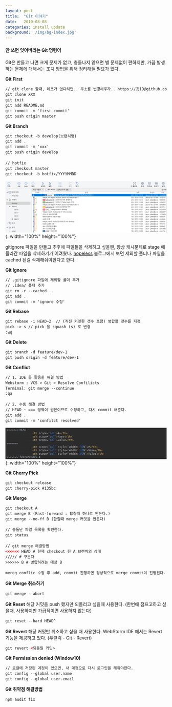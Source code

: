 ```yaml
---
layout: post
title:  "Git 이야기"
date:   2019-08-08
categories: install update
background: '/img/bg-index.jpg'
---
```


#### 안 쓰면 잊어버리는 Git 명령어
Git은 만들고 나면 크게 문제가 없고, 충돌나지 않으면 별 문제없이 편하지만, 가끔 발생하는 문제에 대해서는 조치 방법을 위해 정리해둘 필요가 있다.    

**Git First**
``` html
// git clone 할때, 레포가 없다하면.. 주소를 변경해주자.. https://깃ID@github.com/레포주소
git clone XXX
git init
git add README.md
git commit -m 'first commit'
git push origin master
```

**Git Branch**
``` html
git checkout -b develop(브랜치명)
git add .
git commit -m 'xxx'
git push origin develop

// hotfix
git checkout master
git checkout -b hotfix/YYYYMMDD
```
![post-2019-08-08-1](/img/post-2019-08-08-1.png){: width="100%" height="100%"}

gitignore 파일을 만들고 추후에 파일들을 삭제하고 싶을땐, 항상 캐시문제로 stage 에 올라간 파일을 삭제하기가 어려웠다. 
[hopeless][hopeless-blog] 블로그에서 보면 제외할 폴더나 파일을 cached 된걸 삭제해줘야한다고 한다. 

**Git Ignore**
``` html
// .gitignore 파일에 제외할 폴더 추가
// .idea/ 폴더 추가
git rm -r --cached .
git add .
git commit -m 'ignore 수정' 
```

**Git Rebase**
``` html
git rebase -i HEAD~2  // (직전 커밋한 갯수 포함) 병합할 갯수를 지정
pick -> s // pick 을 squash (s) 로 변경
:wq
```

**Git Delete**
``` html
git branch -d feature/dev-1
git push origin -d feature/dev-1
```

**Git Conflict**
``` html
// 1. IDE 를 활용한 해결 방법
Webstorm : VCS > Git > Resolve Confilicts 
Terminal: git merge --continue
:qa

// 2. 수동 해결 방법
// HEAD ~ === 영역이 원본이므로 수정하고, 다시 commit 해준다.
git add .
git commit -m 'confilct resolved'
```

![post-2019-08-08-2](/img/post-2019-08-08-2.png){: width="100%" height="100%"}

**Git Cherry Pick**
``` html
git checkout release
git cherry-pick #135bc
```

**Git Merge**
``` html
git checkout A
git merge B (Fast-forward : 합칠때 하나로 만든다.)
git merge --no-ff B (합칠때 merge 커밋을 만든다)

// 충돌난 파일 목록을 확인한다.
git status

// git merge 해결방법
<<<<<< HEAD # 현재 checkout 한 A 브랜치의 상태
///// # 구분자
>>>>>> B # 병합하려는 대상 B

mereg conflic 수정 후 add, commit 진행하면 정상적으로 merge commit이 진행된다.
```

**Git Merge 취소하기**
``` html
git merge --abort
```

**Git Reset**
해당 커밋을 push 했지만 되돌리고 싶을때 사용한다. (한번에 점프고하고 싶을때, 사용하지만 가급적이면 사용하지 않는다)
``` html 
git reset --hard HEAD^ 
```
 
**Git Revert**
해당 커밋만 취소하고 싶을 때 사용한다. WebStorm IDE 에서는 Revert 기능을 제공하고 있다. (우클릭 - Git - Revert) 
``` html 
git revert <되돌릴 커밋>
```

**Git Permission denied (Window10)** 
``` html
// 로컬에 저장된 계정이 있으면, 새 계정으로 다시 로그인을 해줘야한다.
git config --global user.name
git config --global user.email
```

**Git 취약점 해결방법**
``` html
npm audit fix
```

[hopeless-blog]: https://brunch.co.kr/@hopeless/9